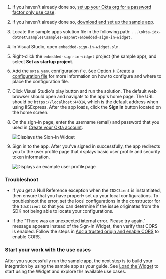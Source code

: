 1. If you haven't already done so, [set up your Okta org for a password factor only use case](/docs/guides/oie-embedded-common-org-setup/aspnet/main/#set-up-your-okta-org-for-a-password-factor-only-use-case).
1. If you haven't already done so, [download and set up the sample app](/docs/guides/oie-embedded-common-download-setup-app/aspnet/main/).
1. Locate the sample apps solution file in the following path:
`...\okta-idx-dotnet\samples\samples-aspnet\embedded-sign-in-widget`.
1. In Visual Studio, open `embedded-sign-in-widget.sln`.
1. Right-click the `embedded-sign-in-widget` project (the sample app), and select **Set as startup project**.
1. Add the `okta.yaml` configuration file. See [Option 1: Create a configuration file](/docs/guides/oie-embedded-common-download-setup-app/aspnet/main/#option-1-create-a-configuration-file) for more information on how to configure
   and where to place the configuration file.
1. Click Visual Studio's play button and run the solution. The default web browser should open and navigate to the app's home page. The URL should be `https://localhost:44314`, which is the default address when using IISExpress. After the app loads, click the **Sign In** button located on the home screen.
1. On the sign-in page, enter the username (email) and password that you used in [Create your Okta account](/docs/guides/oie-embedded-common-org-setup/aspnet/main/#create-your-okta-account).

   <div class="half">

   ![Displays the Sign-In Widget](/img/oie-embedded-sdk/oie-embedded-widget-use-case-sign-in-screen.png)

   </div>

1. Sign in to the app. After you've signed in successfully, the app redirects you to the user profile page that displays
   basic user profile and security token information.

   <div class="half">

   ![Displays an example user profile page](/img/oie-embedded-sdk/oie-embedded-sdk-sample-app-user-profile-page.png)

   </div>

### Troubleshoot

* If you get a Null Reference exception when the `IDXClient` is instantiated, then ensure that you have properly set up your local configurations. To troubleshoot the error, set the local configurations in the constructor for the `IdxClient` so that you can determine if the issue originates from the SDK not being able to locate your configurations.

* If the "There was an unexpected internal error. Please try again." message appears instead of the Sign-In Widget, then verify that CORS is enabled. Follow the steps in [Add a trusted origin and enable CORS](/docs/guides/oie-embedded-common-org-setup/aspnet/main/#add-a-trusted-origin-and-enable-cors) to enable CORS.

### Start your work with the use cases

After you successfully run the sample app, the next step is to build your integration by using the sample app as your guide. See [Load the Widget](/docs/guides/oie-embedded-widget-use-case-load/aspnet/main/) to start using the Widget and explore the available use cases.
